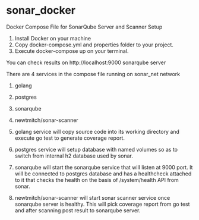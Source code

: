 # sonar_docker
Docker Compose File for SonarQube Server and Scanner Setup

1. Install Docker on your machine
2. Copy docker-compose.yml and properties folder to your project.
3. Execute docker-compose up on your terminal.

You can check results on http://localhost:9000 sonarqube server

There are 4 services in the compose file running on sonar_net network
1. golang
2. postgres
3. sonarqube
4. newtmitch/sonar-scanner

1. golang service will copy source code into its working directory and execute go test to generate coverage report.
2. postgres service will setup database with named volumes so as to switch from internal h2 database used by sonar.
3. sonarqube will start the sonarqube service that will listen at 9000 port. It will be connected to postgres database and has a healthcheck attached to it that checks the health on the basis of /system/health API from sonar.
4. newtmitch/sonar-scanner will start sonar scanner service once sonarqube server is healthy. This will pick coverage report from go test and after scanning post result to sonarqube server.